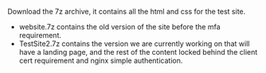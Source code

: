 Download the 7z archive, it contains all the html and css for the test site.

- website.7z contains the old version of the site before the mfa requirement.
- TestSite2.7z contains the version we are currently working on that will have a landing page, and the rest of the content locked behind the client cert requirement and nginx simple authentication.

